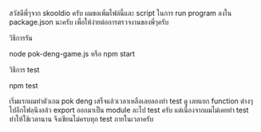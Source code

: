 สวัสดีพี่ๆจาก skooldio ครับ
ผมขอเพิ่มไฟล์นี้และ script ในการ run program ลงใน package.json นะครับ
เพื่อให้ง่ายต่อการตรวจงานของพี่ๆครับ

วิธีการรัน 

node pok-deng-game.js
หรือ
npm start

วิธีการ test 

npm test

เริ่มแรกผมทำตัวเกม pok deng เสร็จแล้วเวลาเหลือเลยลองทำ test ดู
เลยแยก function ต่างๆ ไปอีกไฟลฺนึงอล้ว export ออกมาเป็น module ละไป test ครับ
แต่เนื่องจากผมไม่เคยทำ test ทำให้ใช้เวลานาน จึงเขียนไม่ครบทุก test ภายในเวลาครับ
